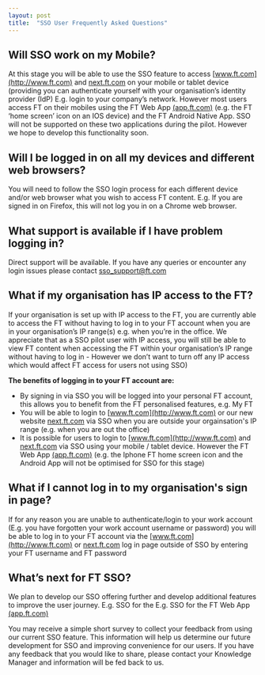```yaml
---
layout: post
title:  "SSO User Frequently Asked Questions"
---
```

## Will SSO work on my Mobile?
At this stage you will be able to use the SSO feature to access [www.ft.com](http://www.ft.com) and [next.ft.com](https://next.ft.com) on your mobile or tablet device (providing you can authenticate yourself with your organisation’s identity provider (IdP) E.g. login to your company’s network.
However most users access FT on their mobiles using the FT Web App [(app.ft.com)](http://app.ft.com) (e.g. the FT ‘home screen’ icon on an IOS device) and the FT Android Native App. SSO will not be supported on these two applications during the pilot. However we hope to develop this functionality soon.

## Will I be logged in on all my devices and different web browsers?
You will need to follow the SSO login process for each different device and/or web browser what you wish to access FT content. E.g. If you are signed in on Firefox, this will not log you in on a Chrome web browser.

## What support is available if I have problem logging in?
Direct support will be available. If you have any queries or encounter any login issues please contact sso_support@ft.com  

## What if my organisation has IP access to the FT?
If your organisation is set up with IP access to the FT, you are currently able to access the FT without having to log in to your FT account when you are in your organisation’s IP range(s) e.g. when you’re in the office.
We appreciate that as a SSO pilot user with IP access, you will still be able to view FT content when accessing the FT within your organisation’s IP range without having to log in - However we don’t want to turn off any IP access which would affect FT access for users not using SSO)

**The benefits of logging in to your FT account are:**

- By signing in via SSO you will be logged into your personal FT account, this allows you to benefit from the FT personalised features, e.g. My FT
- You will be able to login to [www.ft.com](http://www.ft.com) or our new website [next.ft.com](https://next.ft.com) via SSO when you are outside your orgainsation's IP range (e.g. when you are out the office)
- It is possible for users to login to [www.ft.com](http://www.ft.com) and [next.ft.com](https://next.ft.com) via SSO using your mobile / tablet device. However the FT Web App [(app.ft.com)](http://app.ft.com) (e.g. the Iphone FT home screen icon and the Android App will not be optimised for SSO for this stage)

## What if I cannot log in to my organisation's sign in page?
If for any reason you are unable to authenticate/login to your work account (E.g. you have forgotten your work account username or password) you will be able to log in to your FT account via the [www.ft.com](http://www.ft.com) or [next.ft.com](https://next.ft.com) log in page outside of SSO by entering your FT username and FT password

## What’s next for FT SSO?
We plan to develop our SSO offering further and develop additional features to improve the user journey. E.g. SSO for the E.g. SSO for the FT Web App [(app.ft.com)](http://app.ft.com)

You may receive a simple short survey to collect your feedback from using our current SSO feature. This information will help us determine our future development for SSO and improving convenience for our users. If you have any feedback that you would like to share, please contact your Knowledge Manager and information will be fed back to us.
